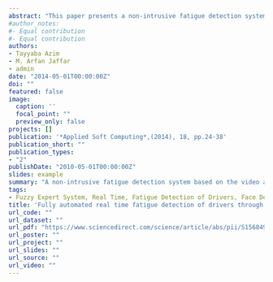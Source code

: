 ```yaml
---
abstract: "This paper presents a non-intrusive fatigue detection system based on the video analysis of drivers. The system relies on multiple visual cues to characterize the level of alertness of the driver. The parameters used for detecting fatigue are: eye closure duration measured through eye state information and yawning analyzed through mouth state information. Initially, the face is located through Viola–Jones face detection method to ensure the presence of driver in video frame. Then, a mouth window is extracted from the face region, in which lips are searched through spatial fuzzy c-means (s-FCM) clustering. Simultaneously, the pupils are also detected in the upper part of the face window on the basis of radii, inter-pupil distance and angle. The monitored information of eyes and mouth are further passed to Fuzzy Expert System (FES) that classifies the true state of the driver. The system has been tested using real data, with different sequences recorded in day and night driving conditions, and with users belonging to different race and gender. The system yielded an average accuracy of 100% on all the videos on which it was tested."
#author_notes:
#- Equal contribution
#- Equal contribution
authors:
- Tayyaba Azim
- M. Arfan Jaffar
- admin
date: "2014-05-01T00:00:00Z"
doi: ""
featured: false
image:
  caption: ''
  focal_point: ""
  preview_only: false
projects: []
publication: '*Applied Soft Computing*,(2014), 18, pp.24-38'
publication_short: ""
publication_types:
- "2"
publishDate: "2010-05-01T00:00:00Z"
slides: example
summary: "A non-intrusive fatigue detection system based on the video analysis of drivers is developed. The parameters used for detecting fatigue are: eye closure duration measured through eye state information and yawning analyzed through mouth state information. The monitored information of eyes and mouth are further passed to Fuzzy Expert System (FES) that classifies the true state of the driver."
tags:
- Fuzzy Expert System, Real Time, Fatigue Detection of Drivers, Face Detection, Viola Jones
title: 'Fully automated real time fatigue detection of drivers through Fuzzy Expert Systems'
url_code: ""
url_dataset: ""
url_pdf: "https://www.sciencedirect.com/science/article/abs/pii/S1568494614000398"
url_poster: ""
url_project: ""
url_slides: ""
url_source: ""
url_video: ""
---
```

